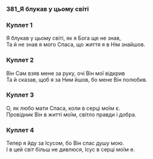 ### 381_Я блукав у цьому світі
### Куплет 1
Я блукав у цьому світі, як я Бога ще не знав,<br/>Та й не знав я мого Спаса, що життя я в Нім знайшов.
### Куплет 2
Він Сам взяв мене за руку, очі Він мої відкрив<br/>Та й сказав, щоб я за Ним йшов, бо мене Він полюбив.
### Куплет 3
О, як любо мати Спаса, коли в серці моїм є.<br/>Провідник Він в житті моїм, світло правди і добра.
### Куплет 4
Тепер я йду за Ісусом, бо Він спас душу мою.<br/>І в цей світ більш не дивлюся, Ісус в серці моїм е.
